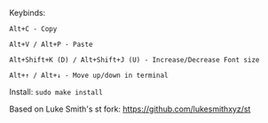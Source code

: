 Keybinds:

	Alt+C - Copy
	
	Alt+V / Alt+P - Paste
	
	Alt+Shift+K (D) / Alt+Shift+J (U) - Increase/Decrease Font size
	
	Alt+↑ / Alt+↓ - Move up/down in terminal

Install:
	`sudo make install`

Based on Luke Smith's st fork: https://github.com/lukesmithxyz/st
